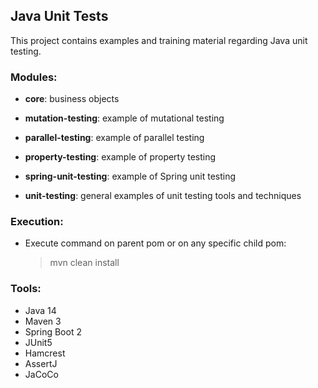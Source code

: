 ## Java Unit Tests

This project contains examples and training material regarding Java unit testing.

### Modules: 

- **core**: business objects

- **mutation-testing**: example of mutational testing

- **parallel-testing**: example of parallel testing

- **property-testing**: example of property testing

- **spring-unit-testing**: example of Spring unit testing

- **unit-testing**: general examples of unit testing tools and techniques

### Execution:

 - Execute command on parent pom or on any specific child pom: 
 
    > mvn clean install
 
### Tools:

 - Java 14
 - Maven 3
 - Spring Boot 2
 - JUnit5
 - Hamcrest
 - AssertJ
 - JaCoCo
